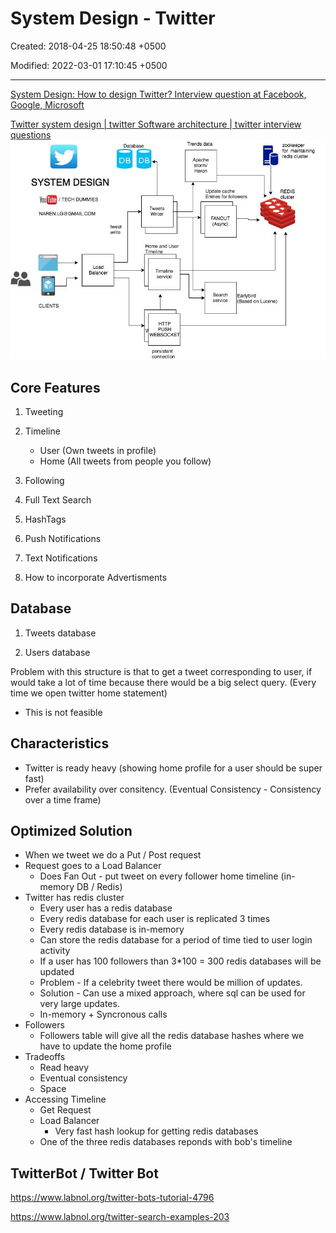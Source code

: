 # System Design - Twitter

Created: 2018-04-25 18:50:48 +0500

Modified: 2022-03-01 17:10:45 +0500

---

[System Design: How to design Twitter? Interview question at Facebook, Google, Microsoft](https://www.youtube.com/watch?v=KmAyPUv9gOY)

[Twitter system design | twitter Software architecture | twitter interview questions](https://www.youtube.com/watch?v=wYk0xPP_P_8)
![image](media/System-Design---Twitter-image1.jpg)

## Core Features

1. Tweeting

2. Timeline
    - User (Own tweets in profile)
    - Home (All tweets from people you follow)

3. Following

4. Full Text Search

5. HashTags

6. Push Notifications

7. Text Notifications

8. How to incorporate Advertisments

## Database

1. Tweets database

2. Users database

Problem with this structure is that to get a tweet corresponding to user, if would take a lot of time because there would be a big select query. (Every time we open twitter home statement)

- This is not feasible

## Characteristics

- Twitter is ready heavy (showing home profile for a user should be super fast)
- Prefer availability over consitency. (Eventual Consistency - Consistency over a time frame)

## Optimized Solution

- When we tweet we do a Put / Post request
- Request goes to a Load Balancer
  - Does Fan Out - put tweet on every follower home timeline (in-memory DB / Redis)
- Twitter has redis cluster
  - Every user has a redis database
  - Every redis database for each user is replicated 3 times
  - Every redis database is in-memory
  - Can store the redis database for a period of time tied to user login activity
  - If a user has 100 followers than 3*100 = 300 redis databases will be updated
  - Problem - If a celebrity tweet there would be million of updates.
  - Solution - Can use a mixed approach, where sql can be used for very large updates.
  - In-memory + Syncronous calls
- Followers
  - Followers table will give all the redis database hashes where we have to update the home profile
- Tradeoffs
  - Read heavy
  - Eventual consistency
  - Space
- Accessing Timeline
  - Get Request
  - Load Balancer
    - Very fast hash lookup for getting redis databases
  - One of the three redis databases reponds with bob's timeline

## TwitterBot / Twitter Bot

<https://www.labnol.org/twitter-bots-tutorial-4796>

<https://www.labnol.org/twitter-search-examples-203>
